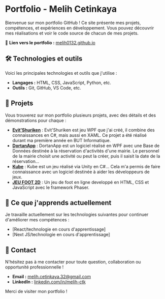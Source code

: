 # Portfolio - Melih Cetinkaya

Bienvenue sur mon portfolio GitHub ! Ce site présente mes projets, compétences, et expériences en développement. Vous pouvez découvrir mes réalisations et voir le code source de chacun de mes projets.

📍 **Lien vers le portfolio :** [melih0132.github.io](https://melih0132.github.io/)

## 🛠️ Technologies et outils

Voici les principales technologies et outils que j'utilise :

- **Langages :** HTML, CSS, JavaScript, Python, etc.
- **Outils :** Git, GitHub, VS Code, etc.

## 📂 Projets

Vous trouverez sur mon portfolio plusieurs projets, avec des détails et des démonstrations pour chaque :

- **[Evit'Shuriken](https://github.com/melih0132/PROJETS/tree/main/EVIT_SHURIKEN)** : Evit'Shuriken est jeu WPF que j'ai créé, il combine des connaissances en C#, mais aussi en XAML. Ce projet a été réalisé durant ma première année en BUT Informatique.
- **[DortanApp](https://github.com/melih0132/PROJETS/tree/main/DORTANAPP)** : DortanApp est un logiciel réalisé en WPF avec une Base de Données destinée à la réservation d'activités d'une mairie. Le personnel de la mairie choisit une activité ou peut la créer, puis il saisit la date de la réservation...
- **[Kube](https://github.com/melih0132/PROJETS/tree/main/KUBE)** : Kube est un jeu réalisé via Unity en C#... Cela m'a permis de faire connaissance avec un logiciel destinée à aider les développeurs de jeux.
- **[JEU FOOT 2D](https://github.com/melih0132/PROJETS/tree/main/JEU_FOOT_2D)** : Un jeu de foot en ligne developpé en HTML, CSS et JavaScript avec le framework Phaser.

## 🌱 Ce que j'apprends actuellement

Je travaille actuellement sur les technologies suivantes pour continuer d'améliorer mes compétences :

- [React/technologie en cours d'apprentissage]
- [Next JS/technologie en cours d'apprentissage]

## 🚀 Contact

N'hésitez pas à me contacter pour toute question, collaboration ou opportunité professionnelle !

- **Email :** [melih.cetinkaya.32@gmail.com](melih.cetinkaya.32@gmail.com)
- **LinkedIn :** [linkedin.com/in/melih-ctk](https://www.linkedin.com/in/melih-ctk/)

Merci de visiter mon portfolio !

